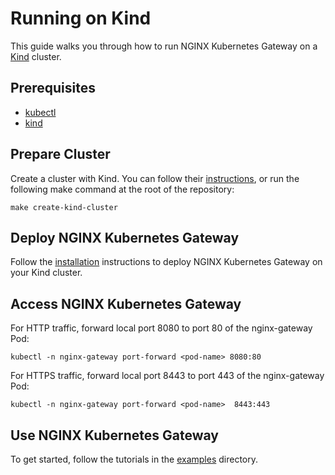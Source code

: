 # Running on Kind

This guide walks you through how to run NGINX Kubernetes Gateway on a [Kind](https://kind.sigs.k8s.io/) cluster.

## Prerequisites

- [kubectl](https://kubernetes.io/docs/tasks/tools/)
- [kind](https://kind.sigs.k8s.io/)

## Prepare Cluster

Create a cluster with Kind. You can follow their [instructions](https://kind.sigs.k8s.io/docs/user/quick-start/#creating-a-cluster), or run the following make command at the root of the repository:

```
make create-kind-cluster
```
    
## Deploy NGINX Kubernetes Gateway

Follow the [installation](./installation.md) instructions to deploy NGINX Kubernetes Gateway on your Kind cluster. 

## Access NGINX Kubernetes Gateway

For HTTP traffic, forward local port 8080 to port 80 of the nginx-gateway Pod:

```
kubectl -n nginx-gateway port-forward <pod-name> 8080:80
```

For HTTPS traffic, forward local port 8443 to port 443 of the nginx-gateway Pod:

```
kubectl -n nginx-gateway port-forward <pod-name>  8443:443
```

## Use NGINX Kubernetes Gateway
To get started, follow the tutorials in the [examples](../examples/) directory.
